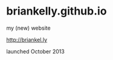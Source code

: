 briankelly.github.io
====================

my (new) website

http://briankel.ly

launched October 2013